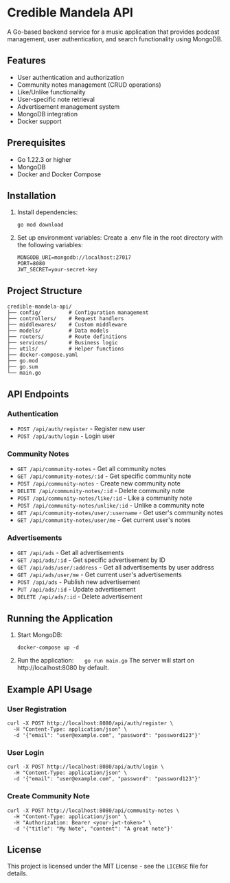 # Credible Mandela API

A Go-based backend service for a music application that provides podcast management, user authentication, and search functionality using MongoDB.

## Features

- User authentication and authorization
- Community notes management (CRUD operations)
- Like/Unlike functionality
- User-specific note retrieval
- Advertisement management system
- MongoDB integration
- Docker support

## Prerequisites

- Go 1.22.3 or higher
- MongoDB
- Docker and Docker Compose

## Installation

1.  Install dependencies:
    ```
    go mod download
    ```
2.  Set up environment variables: Create a .env file in the root directory with the following variables:
    ```
    MONGODB_URI=mongodb://localhost:27017
    PORT=8080
    JWT_SECRET=your-secret-key
    ```

## Project Structure

```
credible-mandela-api/
├── config/         # Configuration management
├── controllers/    # Request handlers
├── middlewares/    # Custom middleware
├── models/         # Data models
├── routers/        # Route definitions
├── services/       # Business logic
├── utils/          # Helper functions
├── docker-compose.yaml
├── go.mod
├── go.sum
└── main.go
```

## API Endpoints

### Authentication

- `POST /api/auth/register` - Register new user
- `POST /api/auth/login` - Login user

### Community Notes

- `GET /api/community-notes` - Get all community notes
- `GET /api/community-notes/:id` - Get specific community note
- `POST /api/community-notes` - Create new community note
- `DELETE /api/community-notes/:id` - Delete community note
- `POST /api/community-notes/like/:id` - Like a community note
- `POST /api/community-notes/unlike/:id` - Unlike a community note
- `GET /api/community-notes/user/:username` - Get user's community notes
- `GET /api/community-notes/user/me` - Get current user's notes

### Advertisements

- `GET /api/ads` - Get all advertisements
- `GET /api/ads/:id` - Get specific advertisement by ID
- `GET /api/ads/user/:address` - Get all advertisements by user address
- `GET /api/ads/user/me` - Get current user's advertisements
- `POST /api/ads` - Publish new advertisement
- `PUT /api/ads/:id` - Update advertisement
- `DELETE /api/ads/:id` - Delete advertisement

## Running the Application

1.  Start MongoDB:
    ```
    docker-compose up -d
    ```
2.  Run the application:
    `    go run main.go
   `
    The server will start on http://localhost:8080 by default.

## Example API Usage

### User Registration

```
curl -X POST http://localhost:8080/api/auth/register \
  -H "Content-Type: application/json" \
  -d '{"email": "user@example.com", "password": "password123"}'
```

### User Login

```
curl -X POST http://localhost:8080/api/auth/login \
  -H "Content-Type: application/json" \
  -d '{"email": "user@example.com", "password": "password123"}'
```

### Create Community Note

```
curl -X POST http://localhost:8080/api/community-notes \
  -H "Content-Type: application/json" \
  -H "Authorization: Bearer <your-jwt-token>" \
  -d '{"title": "My Note", "content": "A great note"}'
```

## License

This project is licensed under the MIT License - see the `LICENSE` file for details.
